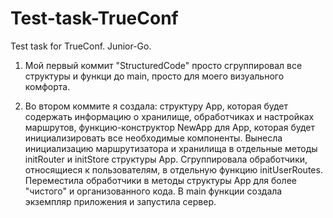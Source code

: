 # Test-task-TrueConf
Test task for TrueConf. Junior-Go.

1. Мой первый коммит "StructuredCode" просто сгруппировал все структуры и функци до main, просто для моего визуального комфорта.

2. Во втором коммите я создала: структуру App, которая будет содержать информацию о хранилище, обработчиках и настройках маршрутов, функцию-конструктор NewApp для App, которая будет инициализировать все необходимые компоненты. Вынесла инициализацию маршрутизатора и хранилища в отдельные методы initRouter и initStore структуры App. Сгруппировала обработчики, относящиеся к пользователям, в отдельную функцию initUserRoutes. Переместила обработчики в методы структуры App для более "чистого" и организованного кода. В main функции создала экземпляр приложения и запустила сервер.
